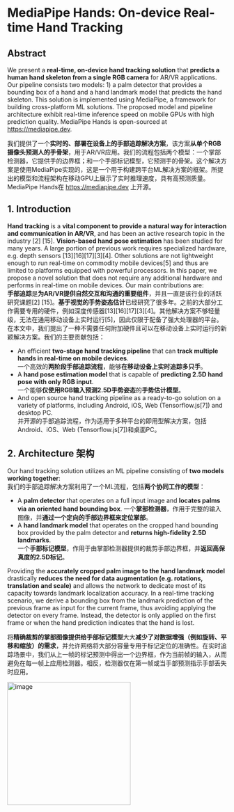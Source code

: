 # MediaPipe Hands: On-device Real-time Hand Tracking
## Abstract
We present a **real-time, on-device hand tracking solution** that **predicts a human hand skeleton from a single RGB camera** for AR/VR applications. Our pipeline consists two models: 1) a palm detector that provides a bounding box of a hand and a hand landmark model that predicts the hand skeleton. This solution is implemented using MediaPipe, a framework for building cross-platform ML solutions. The proposed model and pipeline architecture exhibit real-time inference speed on mobile GPUs with high prediction quality. MediaPipe Hands is open-sourced at https://mediapipe.dev.

我们提供了一个**实时的、部署在设备上的手部追踪解决方案**，该方案**从单个RGB摄像头预测人的手骨架**，用于AR/VR应用。我们的流程包括两个模型：一个掌部检测器，它提供手的边界框；和一个手部标记模型，它预测手的骨架。这个解决方案是使用MediaPipe实现的，这是一个用于构建跨平台ML解决方案的框架。所提出的模型和流程架构在移动GPU上展示了实时推理速度，具有高预测质量。MediaPipe Hands在 https://mediapipe.dev 上开源。
## 1. Introduction
**Hand tracking** is a **vital component to provide a natural way for interaction and communication in AR/VR**, and has been an active research topic in the industry [2] [15]. **Vision-based hand pose estimation** has been studied for many years. A large portion of previous work requires specialized hardware, e.g. depth sensors [13][16][17][3][4]. Other solutions are not lightweight enough to run real-time on commodity mobile devices[5] and thus are limited to platforms equipped with powerful processors. In this paper, we propose a novel solution that does not require any additional hardware and performs in real-time on mobile devices. Our main contributions are:  
**手部追踪**是**为AR/VR提供自然交互和沟通的重要组件**，并且一直是该行业的活跃研究课题[2] [15]。**基于视觉的手势姿态估计**已经研究了很多年。之前的大部分工作需要专用的硬件，例如深度传感器[13][16][17][3][4]。其他解决方案不够轻量级，无法在通用移动设备上实时运行[5]，因此仅限于配备了强大处理器的平台。在本文中，我们提出了一种不需要任何附加硬件且可以在移动设备上实时运行的新颖解决方案。我们的主要贡献包括：
- An efficient **two-stage hand tracking pipeline** that can **track multiple hands in real-time on mobile devices**.    
一个高效的**两阶段手部追踪流程**，能够**在移动设备上实时追踪多只手**。
- A **hand pose estimation model** that is capable of **predicting 2.5D hand pose with only RGB input**.  
一个能够**仅使用RGB输入预测2.5D手势姿态**的**手势估计模型**。
- And open source hand tracking pipeline as a ready-to-go solution on a variety of platforms, including Android, iOS, Web (Tensorflow.js[7]) and desktop PC.  
并开源的手部追踪流程，作为适用于多种平台的即用型解决方案，包括Android、iOS、Web (Tensorflow.js[7])和桌面PC。

## 2. Architecture 架构
Our hand tracking solution utilizes an ML pipeline consisting of **two models working together**:  
我们的手部追踪解决方案利用了一个ML流程，包括**两个协同工作的模型**：
- A **palm detector** that operates on a full input image and **locates palms via an oriented hand bounding box**.
一个**掌部检测器**，作用于完整的输入图像，并**通过一个定向的手部边界框来定位掌部**。
- A **hand landmark model** that operates on the cropped hand bounding box provided by the palm detector and **returns high-fidelity 2.5D landmarks**.  
一个**手部标记模型**，作用于由掌部检测器提供的裁剪手部边界框，并**返回高保真度的2.5D标记**。

Providing the **accurately cropped palm image to the hand landmark model** drastically **reduces the need for data augmentation (e.g. rotations, translation and scale)** and allows the network to dedicate most of its capacity towards landmark localization accuracy. In a real-time tracking scenario, we derive a bounding box from the landmark prediction of the previous frame as input for the current frame, thus avoiding applying the detector on every frame. Instead, the detector is only applied on the first frame or when the hand prediction indicates that the hand is lost.

将**精确裁剪的掌部图像提供给手部标记模型**大大**减少了对数据增强（例如旋转、平移和缩放）的需求**，并允许网络将大部分容量专用于标记定位的准确性。在实时追踪场景中，我们从上一帧的标记预测中得出一个边界框，作为当前帧的输入，从而避免在每一帧上应用检测器。相反，检测器仅在第一帧或当手部预测指示手部丢失时应用。

<img width="283" alt="image" src="https://github.com/yiyangd/Paper-Reading-Notes/assets/25696979/5a8ce8a1-7628-4476-9a51-43d13c093c46">

